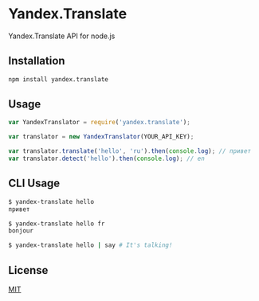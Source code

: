 # Yandex.Translate
Yandex.Translate API for node.js

## Installation
```sh
npm install yandex.translate
```

## Usage
```javascript
var YandexTranslator = require('yandex.translate');

var translator = new YandexTranslator(YOUR_API_KEY);

var translator.translate('hello', 'ru').then(console.log); // привет
var translator.detect('hello').then(console.log); // en
```

## CLI Usage
```sh
$ yandex-translate hello
привет

$ yandex-translate hello fr
bonjour

$ yandex-translate hello | say # It's talking!
```

## License
[MIT](LICENSE)
